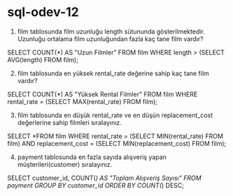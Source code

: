 # sql-odev-12

1. film tablosunda film uzunluğu length sütununda gösterilmektedir. Uzunluğu ortalama film uzunluğundan fazla kaç tane film vardır?

SELECT COUNT(*) AS "Uzun Filmler"
FROM film
WHERE length > (SELECT AVG(length) FROM film);

2. film tablosunda en yüksek rental_rate değerine sahip kaç tane film vardır?

SELECT COUNT(*) AS "Yüksek Rental Filmler"
FROM film
WHERE rental_rate = (SELECT MAX(rental_rate) FROM film);

3. film tablosunda en düşük rental_rate ve en düşün replacement_cost değerlerine sahip filmleri sıralayınız.

SELECT *FROM film
WHERE rental_rate = (SELECT MIN(rental_rate) FROM film) AND replacement_cost = (SELECT MIN(replacement_cost) FROM film);

4. payment tablosunda en fazla sayıda alışveriş yapan müşterileri(customer) sıralayınız.

SELECT customer_id, COUNT(*) AS "Toplam Alışveriş Sayısı"
FROM payment
GROUP BY customer_id
ORDER BY COUNT(*) DESC;
   
